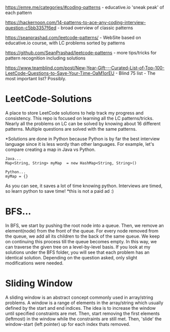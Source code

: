 https://emre.me/categories/#coding-patterns - educative.io 'sneak peak' of each pattern

https://hackernoon.com/14-patterns-to-ace-any-coding-interview-question-c5bb3357f6ed - broad overview of classic patterns

https://seanprashad.com/leetcode-patterns/ - WebSite based on educative.io course, with LC problems sorted by patterns

https://github.com/SeanPrashad/leetcode-patterns - more tips/tricks for pattern recognition including solutions 

https://www.teamblind.com/post/New-Year-Gift---Curated-List-of-Top-100-LeetCode-Questions-to-Save-Your-Time-OaM1orEU - Blind 75 list - The most important list? Possibly. 

# LeetCode-Solutions
A place to store LeetCode solutions to help track my progress and consistency. This repo is focused on learning all the LC patterns/tricks. Nearly all the problems on LC can be solved by knowing about 16 different patterns. Multiple questions are solved with the same patterns. 

*Solutions are done in Python because Python is by far the best interview language since it is less wordy than other languages. For example, let's compare creating a map in Java vs Python.
    
    Java...
    Map<String, String> myMap  = new HashMap<String, String>()
    
    Python...
    myMap = {}
    
As you can see, it saves a lot of time knowing python. Interviews are timed, so learn python to save time! *this is not a paid ad :)
    

# BFS...
In BFS, we start by pushing the root node into a queue. Then, we remove an element(node) from the front of the queue. For every node removed from the queue, we add all its children to the back of the same queue. We keep on continuing this process till the queue becomes empty. In this way, we can traverse the given tree on a level-by-level basis.
If you look at my solutions under the BFS folder, you will see that each problem has an identical solution. Depending on the question asked, only slight modifications were needed. 

# Sliding Window
A sliding window is an abstract concept commonly used in array/string problems. A window is a range of elements in the array/string which usually defined by the start and end indices. The idea is to increase the window until specified constraints are met. Then, start removing the first elements (leftmost) in the window while the constraints are still met. Then, 'slide' the window-start (left pointer) up for each index thats removed.
